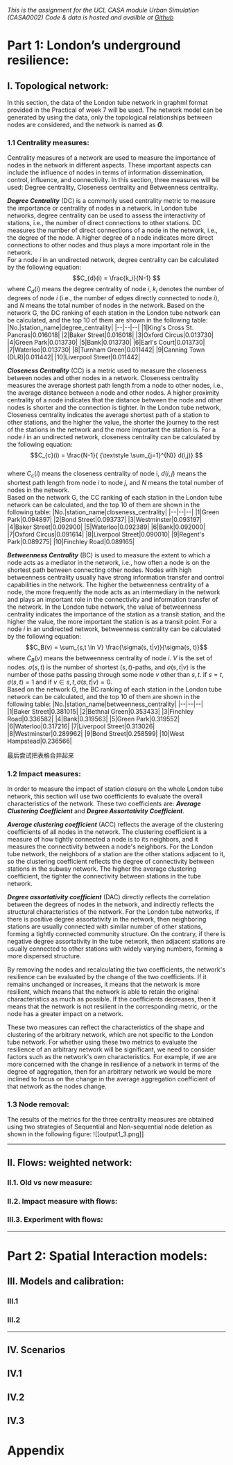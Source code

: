 _This is the assignment for the UCL CASA module Urban Simulation (CASA0002)_
_Code & data is hosted and availble at [Github](https://github.com/X-Fan-Jack/Study_Notes/tree/master/Coursework/CASA02)_

# Part 1: London’s underground resilience:
## I. Topological network:
In this section, the data of the London tube network in graphml format provided in the Practical of week 7 will be used.  The network model can be generated by using the data, only the topological relationships between nodes are considered, and the network is named as **_G_**.

### 1.1 Centrality measures:
Centrality measures of a network are used to measure the importance of nodes in the network in different aspects. These important aspects can include the influence of nodes in terms of information dissemination, control, influence, and connectivity. In this section, three measures will be used: Degree centrality, Closeness centrality and Betweenness centrality.    

_**Degree Centrality**_ (DC) is a commonly used centrality metric to measure the importance or centrality of nodes in a network. In London tube networks, degree centrality can be used to assess the interactivity of stations, i.e., the number of direct connections to other stations. DC measures the number of direct connections of a node in the network, i.e., the degree of the node. A higher degree of a node indicates more direct connections to other nodes and thus plays a more important role in the network.    
For a node $i$ in an undirected network, degree centrality can be calculated by the following equation:
$$C_{d}(i) = \frac{k_i}{N-1} $$
where $C_d(i)$ means the degree centrality of node $i$, $k_i$ denotes the number of degrees of node $i$ (i.e., the number of edges directly connected to node $i$), and $N$ means the total number of nodes in the network. 
Based on the network G, the DC ranking of each station in the London tube network can be calculated, and the top 10 of them are shown in the following table:
|No.|station_name|degree_centrality|
|--|--|--|
|1|King's Cross St. Pancras|0.016018|
|2|Baker Street|0.016018|
|3|Oxford Circus|0.013730|
|4|Green Park|0.013730|
|5|Bank|0.013730|
|6|Earl's Court|0.013730|
|7|Waterloo|0.013730|
|8|Turnham Green|0.011442|
|9|Canning Town (DLR)|0.011442|
|10|Liverpool Street|0.011442|


**_Closeness Centrality_** (CC) is a metric used to measure the closeness between nodes and other nodes in a network. Closeness centrality measures the average shortest path length from a node to other nodes, i.e., the average distance between a node and other nodes. A higher proximity centrality of a node indicates that the distance between the node and other nodes is shorter and the connection is tighter.  In the London tube network, Closeness centrality indicates the average shortest path of a station to other stations, and the higher the value, the shorter the journey to the rest of the stations in the network and the more important the station is.
For a node $i$ in an undirected network, closeness centrality can be calculated by the following equation:
$$C_{c}(i) = \frac{N-1}{ {\textstyle \sum_{j=1}^{N}} d(i,j)} $$  
where $C_c(i)$ means the closeness centrality of node i, $d(i,j)$ means the shortest path length from node $i$ to node $j$, and $N$ means the total number of nodes in the network.  
Based on the network G, the CC ranking of each station in the London tube network can be calculated, and the top 10 of them are shown in the following table:
|No.|station_name|closeness_centrality|
|--|--|--|
|1|Green Park|0.094897|
|2|Bond Street|0.093737|
|3|Westminster|0.093197|
|4|Baker Street|0.092900|
|5|Waterloo|0.092389|
|6|Bank|0.092000|
|7|Oxford Circus|0.091614|
|8|Liverpool Street|0.090010|
|9|Regent's Park|0.089275|
|10|Finchley Road|0.089165|

_**Betweenness Centrality**_ (BC) is used to measure the extent to which a node acts as a mediator in the network, i.e., how often a node is on the shortest path between connecting other nodes. Nodes with high betweenness centrality usually have strong information transfer and control capabilities in the network. The higher the betweenness centrality of a node, the more frequently the node acts as an intermediary in the network and plays an important role in the connectivity and information transfer of the network. In the London tube network, the value of betweenness centrality indicates the importance of the station as a transit station, and the higher the value, the more important the station is as a transit point. 
For a node $i$ in an undirected network, betweenness centrality can be calculated by the following equation: 
$$C_B(v) = \sum_{s,t \in V} \frac{\sigma(s, t|v)}{\sigma(s, t)}$$
where $C_B(v)$ means the betweenness centrality of node $i$. $V$ is the set of nodes. $\sigma(s, t)$ is the number of shortest $(s, t)$-paths, and $\sigma(s, t|v)$ is the number of those paths passing through some node $v$ other than $s,t$. if $s=t, \sigma(s, t)=1$ and if $v \in {s, t}, \sigma(s, t|v) = 0$.   
Based on the network G, the BC ranking of each station in the London tube network can be calculated, and the top 10 of them are shown in the following table:
|No.|station_name|betweenness_centrality|
|--|--|--|
|1|Baker Street|0.381015|
|2|Bethnal Green|0.353433|
|3|Finchley Road|0.336582|
|4|Bank|0.319563|
|5|Green Park|0.319552|
|6|Waterloo|0.317216|
|7|Liverpool Street|0.313026|
|8|Westminster|0.289962|
|9|Bond Street|0.258599|
|10|West Hampstead|0.236566|


最后尝试把表格合并起来
### 1.2 Impact measures:

In order to measure the impact of station closure on the whole London tube network, this section will use two coefficients to evaluate the overall characteristics of the network. These two coefficients are: **_Average Clustering Coefficient_** and **_Degree Assortativity Coefficient_**.

**_Average clustering coefficient_** (ACC) reflects the average of the clustering coefficients of all nodes in the network. The clustering coefficient is a measure of how tightly connected a node is to its neighbors, and it measures the connectivity between a node's neighbors. For the London tube network, the neighbors of a station are the other stations adjacent to it, so the clustering coefficient reflects the degree of connectivity between stations in the subway network. The higher the average clustering coefficient, the tighter the connectivity between stations in the tube network.  

**_Degree assortativity coefficient_** (DAC) directly reflects the correlation between the degrees of nodes in the network, and indirectly reflects the structural characteristics of the network. For the London tube networks, if there is positive degree assortativity in the network, then neighboring stations are usually connected with similar number of other stations, forming a tightly connected community structure. On the contrary, if there is negative degree assortativity in the tube network, then adjacent stations are usually connected to other stations with widely varying numbers, forming a more dispersed structure.

By removing the nodes and recalculating the two coefficients, the network's resilience can be evaluated by the change of the two coefficients. If it remains unchanged or increases, it means that the network is more resilient, which means that the network is able to retain the original characteristics as much as possible. If the coefficients decreases, then it means that the network is not resilient in the corresponding metric, or the node has a greater impact on a network.   

These two measures can reflect the characteristics of the shape and clustering of the arbitrary network, which are not specific to the London tube network. For whether using these two metrics to evaluate the resilience of an arbitrary network will be significant, we need to consider factors such as the network's own characteristics. For example, if we are more concerned with the change in resilience of a network in terms of the degree of aggregation, then for an arbitrary network we would be more inclined to focus on the change in the average aggregation coefficient of that network as the nodes change.

### 1.3 Node removal:
The results of the metrics for the three centrality measures are obtained using two strategies of Sequential and Non-sequential node deletion as shown in the following figure: 
![[output1_3.png]]


<hr>

## II. Flows: weighted network:
### II.1. Old vs new measure:
### II.2. Impact measure with flows:
### III.3. Experiment with flows:

<hr>

# Part 2: Spatial Interaction models:
## III. Models and calibration:
### III.1
### III.2

<hr>

## IV. Scenarios
## IV.1
## IV.2
## IV.3
# Appendix
